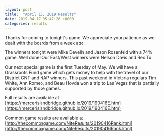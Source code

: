 ```yaml
---
layout: post
title:  "April 16, 2019 Results"
date: 2019-04-17 05:47:26 +0000
categories: results
---
```

Thanks for coming to tonight's game. We appreciate your patience as we dealt with the boards from a week ago.

The winners tonight were Mike Develin and Jason Rosenfeld with a 74% game. Well done! Our East/West winners were Nelson Davis and Rex Tu.

Our next special game is the first Tuesday of May. We will have a Grassroots Fund game which gets money to help with the travel of our District GNT and NAP winners. This past weekend in Victoria regulars Tim White, Ann Romeo, and Beau Hovda won a trip to Las Vegas that is partially supported by those games.

Full results are available at [https://mercerislandbridge.github.io/2019/190416E.htm](https://mercerislandbridge.github.io/2019/190416E.htm)

Common game results are available at [http://thecommongame.com/NiteResults/20190416Rank.html](http://thecommongame.com/NiteResults/20190416Rank.html)

